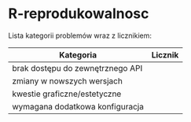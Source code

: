 # R-reprodukowalnosc

Lista kategorii problemów wraz z licznikiem:

| Kategoria | Licznik |
| --------- | ------- |
| brak dostępu do zewnętrznego API | |
| zmiany w nowszych wersjach | |
| kwestie graficzne/estetyczne | |
| wymagana dodatkowa konfiguracja | |